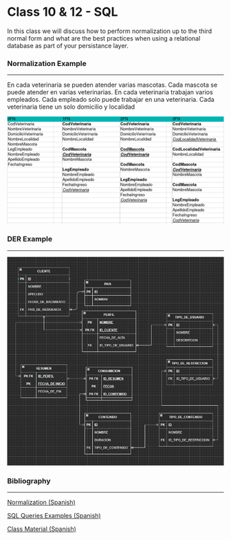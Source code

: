 # Class 10 & 12 - SQL

In this class we will discuss how to perform normalization up to the third normal form and what are the best practices when using a relational database as part of your persistance layer.

### Normalization Example
----
 En cada veterinaria se pueden atender varias mascotas.
 Cada mascota se puede atender en varias veterinarias.
 En cada veterinaria trabajan varios empleados.
 Cada empleado solo puede trabajar en una veterinaria.
 Cada veterinaria tiene un solo domicilio y localidad

![Normalization (Spanish)](./Normalization.png)

### DER Example
---
![DER (Spanish)](./DER.jpg)

### Bibliography
----------------
[Normalization (Spanish)](/classes/class-12/Normalizaci%C3%B3n.pdf)

[SQL Queries Examples (Spanish)](/classes/class-12/Definici%C3%B3n%20de%20datos%20en%20SQL.pdf)

[Class Material (Spanish)](/classes/class-12/Normalization_tablet.pdf)